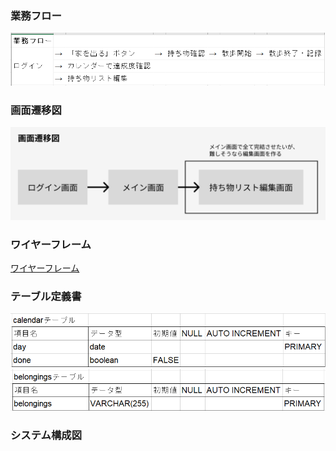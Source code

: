 ### 業務フロー
![alt text](https://github.com/Yaegashito/Wandom_Walk/blob/image/flow.png)
### 画面遷移図
![alt text](https://github.com/Yaegashito/Wandom_Walk/blob/image/pages.png)

### ワイヤーフレーム
[ワイヤーフレーム](https://www.figma.com/design/44uhAHO3qZqS9rzi9goTv0/%E3%83%AF%E3%82%A4%E3%83%A4%E3%83%BC%E3%83%95%E3%83%AC%E3%83%BC%E3%83%A0?node-id=0-1&t=vCnU0dDmgyeY0Q6L-1)

### テーブル定義書
![alt text](https://github.com/Yaegashito/Wandom_Walk/blob/image/table1.png)<br>
![alt text](https://github.com/Yaegashito/Wandom_Walk/blob/image/table2.png)

### システム構成図
